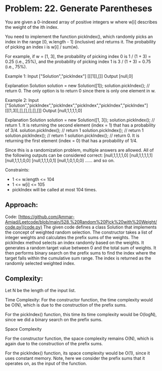 # Problem: 22. Generate Parentheses
You are given a 0-indexed array of positive integers w where w[i] describes the weight of the ith index.

You need to implement the function pickIndex(), which randomly picks an index in the range [0, w.length - 1] (inclusive) and returns it. The probability of picking an index i is w[i] / sum(w).

For example, if w = [1, 3], the probability of picking index 0 is 1 / (1 + 3) = 0.25 (i.e., 25%), and the probability of picking index 1 is 3 / (1 + 3) = 0.75 (i.e., 75%). 

Example 1:
Input
["Solution","pickIndex"]
[[[1]],[]]
Output
[null,0]

Explanation
Solution solution = new Solution([1]);
solution.pickIndex(); // return 0. The only option is to return 0 since there is only one element in w.

Example 2:
Input
["Solution","pickIndex","pickIndex","pickIndex","pickIndex","pickIndex"]
[[[1,3]],[],[],[],[],[]]
Output
[null,1,1,1,1,0]

Explanation
Solution solution = new Solution([1, 3]);
solution.pickIndex(); // return 1. It is returning the second element (index = 1) that has a probability of 3/4.
solution.pickIndex(); // return 1
solution.pickIndex(); // return 1
solution.pickIndex(); // return 1
solution.pickIndex(); // return 0. It is returning the first element (index = 0) that has a probability of 1/4.

Since this is a randomization problem, multiple answers are allowed.
All of the following outputs can be considered correct:
[null,1,1,1,1,0]
[null,1,1,1,1,1]
[null,1,1,1,0,0]
[null,1,1,1,0,1]
[null,1,0,1,0,0]
......
and so on. 

Constraints:
- 1 <= w.length <= 104
- 1 <= w[i] <= 105
- pickIndex will be called at most 104 times.

## Approach: 

Code: [https://github.com/Ammar-Amjad/Leetcode/blob/main/528.%20Random%20Pick%20with%20Weight/code.py](code.py)
The given code defines a class Solution that implements the concept of weighted random selection. The constructor takes a list of integer weights and calculates the prefix sums of the weights. The pickIndex method selects an index randomly based on the weights. It generates a random target value between 0 and the total sum of weights. It then performs binary search on the prefix sums to find the index where the target falls within the cumulative sum range. The index is returned as the randomly selected weighted index.


## Complexity: 
Let N be the length of the input list.

Time Complexity:
For the constructor function, the time complexity would be O(N), which is due to the construction of the prefix sums.

For the pickIndex() function, this time its time complexity would be O(log⁡N), since we did a binary search on the prefix sums.

Space Complexity

For the constructor function, the space complexity remains O(N), which is again due to the construction of the prefix sums.


For the pickIndex() function, its space complexity would be O(1), since it uses constant memory. Note, here we consider the prefix sums that it operates on, as the input of the function.